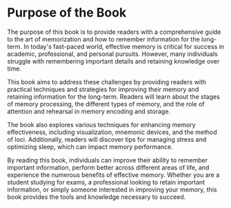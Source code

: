 Purpose of the Book
============================================

The purpose of this book is to provide readers with a comprehensive guide to the art of memorization and how to remember information for the long-term. In today's fast-paced world, effective memory is critical for success in academic, professional, and personal pursuits. However, many individuals struggle with remembering important details and retaining knowledge over time.

This book aims to address these challenges by providing readers with practical techniques and strategies for improving their memory and retaining information for the long-term. Readers will learn about the stages of memory processing, the different types of memory, and the role of attention and rehearsal in memory encoding and storage.

The book also explores various techniques for enhancing memory effectiveness, including visualization, mnemonic devices, and the method of loci. Additionally, readers will discover tips for managing stress and optimizing sleep, which can impact memory performance.

By reading this book, individuals can improve their ability to remember important information, perform better across different areas of life, and experience the numerous benefits of effective memory. Whether you are a student studying for exams, a professional looking to retain important information, or simply someone interested in improving your memory, this book provides the tools and knowledge necessary to succeed.


